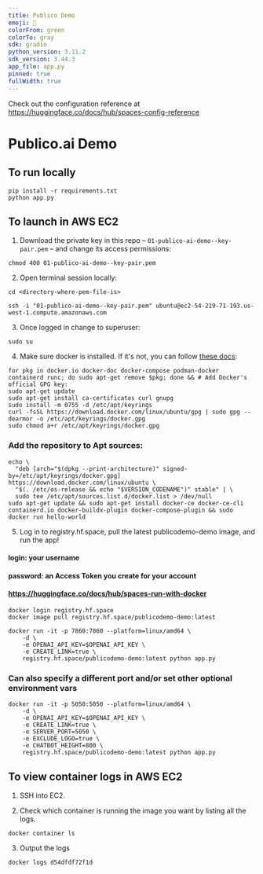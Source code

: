```yaml
---
title: Publico Demo
emoji: 🚀
colorFrom: green
colorTo: gray
sdk: gradio
python_version: 3.11.2
sdk_version: 3.44.3
app_file: app.py
pinned: true
fullWidth: true
---
```


Check out the configuration reference at https://huggingface.co/docs/hub/spaces-config-reference

# Publico.ai Demo

## To run locally

```
pip install -r requirements.txt
python app.py
```

## To launch in AWS EC2

1. Download the private key in this repo – `01-publico-ai-demo--key-pair.pem` – and change its access permissions:

```
chmod 400 01-publico-ai-demo--key-pair.pem
```

2. Open terminal session locally:

```
cd <directory-where-pem-file-is>

ssh -i "01-publico-ai-demo--key-pair.pem" ubuntu@ec2-54-219-71-193.us-west-1.compute.amazonaws.com
```

3. Once logged in change to superuser:

```
sudo su
```

4. Make sure docker is installed. If it's not, you can follow [these docs](https://docs.docker.com/engine/install/ubuntu/):

```
for pkg in docker.io docker-doc docker-compose podman-docker containerd runc; do sudo apt-get remove $pkg; done && # Add Docker's official GPG key:
sudo apt-get update
sudo apt-get install ca-certificates curl gnupg
sudo install -m 0755 -d /etc/apt/keyrings
curl -fsSL https://download.docker.com/linux/ubuntu/gpg | sudo gpg --dearmor -o /etc/apt/keyrings/docker.gpg
sudo chmod a+r /etc/apt/keyrings/docker.gpg
```
### Add the repository to Apt sources:
```
echo \
  "deb [arch="$(dpkg --print-architecture)" signed-by=/etc/apt/keyrings/docker.gpg] https://download.docker.com/linux/ubuntu \
  "$(. /etc/os-release && echo "$VERSION_CODENAME")" stable" | \
  sudo tee /etc/apt/sources.list.d/docker.list > /dev/null
sudo apt-get update && sudo apt-get install docker-ce docker-ce-cli containerd.io docker-buildx-plugin docker-compose-plugin && sudo docker run hello-world
```

5. Log in to registry.hf.space, pull the latest publicodemo-demo image, and run the app!


#### login:    your username
#### password: an Access Token you create for your account
#### https://huggingface.co/docs/hub/spaces-run-with-docker
```
docker login registry.hf.space
docker image pull registry.hf.space/publicodemo-demo:latest

docker run -it -p 7860:7860 --platform=linux/amd64 \
	-d \
	-e OPENAI_API_KEY=$OPENAI_API_KEY \
	-e CREATE_LINK=true \
	registry.hf.space/publicodemo-demo:latest python app.py
```

### Can also specify a different port and/or set other optional environment vars
```
docker run -it -p 5050:5050 --platform=linux/amd64 \
	-d \
	-e OPENAI_API_KEY=$OPENAI_API_KEY \
	-e CREATE_LINK=true \
	-e SERVER_PORT=5050 \
	-e EXCLUDE_LOGO=true \
	-e CHATBOT_HEIGHT=800 \
	registry.hf.space/publicodemo-demo:latest python app.py
```

## To view container logs in AWS EC2

1. SSH into EC2.

2. Check which container is running the image you want by listing all the logs.

```
docker container ls
```

3. Output the logs

```
docker logs d54dfdf72f1d
```
